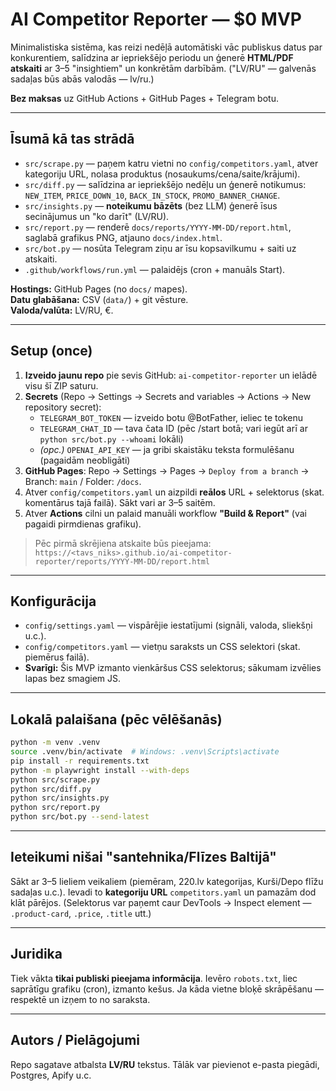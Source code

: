 # AI Competitor Reporter — $0 MVP

Minimalistiska sistēma, kas reizi nedēļā automātiski vāc publiskus datus par konkurentiem,
salīdzina ar iepriekšējo periodu un ģenerē **HTML/PDF atskaiti** ar 3–5 "insightiem" un konkrētām darbībām.
("LV/RU" — galvenās sadaļas būs abās valodās — lv/ru.)

**Bez maksas** uz GitHub Actions + GitHub Pages + Telegram botu.

---

## Īsumā kā tas strādā

- `src/scrape.py` — paņem katru vietni no `config/competitors.yaml`, atver kategoriju URL, nolasa produktus (nosaukums/cena/saite/krājumi).
- `src/diff.py` — salīdzina ar iepriekšējo nedēļu un ģenerē notikumus: `NEW_ITEM`, `PRICE_DOWN_10`, `BACK_IN_STOCK`, `PROMO_BANNER_CHANGE`.
- `src/insights.py` — **noteikumu bāzēts** (bez LLM) ģenerē īsus secinājumus un "ko darīt" (LV/RU).
- `src/report.py` — renderē `docs/reports/YYYY-MM-DD/report.html`, saglabā grafikus PNG, atjauno `docs/index.html`.
- `src/bot.py` — nosūta Telegram ziņu ar īsu kopsavilkumu + saiti uz atskaiti.
- `.github/workflows/run.yml` — palaidējs (cron + manuāls Start).

**Hostings:** GitHub Pages (no `docs/` mapes).  
**Datu glabāšana:** CSV (`data/`) + git vēsture.  
**Valoda/valūta:** LV/RU, €.

---

## Setup (once)

1. **Izveido jaunu repo** pie sevis GitHub: `ai-competitor-reporter` un ielādē visu šī ZIP saturu.
2. **Secrets** (Repo → Settings → Secrets and variables → Actions → New repository secret):
   - `TELEGRAM_BOT_TOKEN` — izveido botu @BotFather, ieliec te tokenu
   - `TELEGRAM_CHAT_ID` — tava čata ID (pēc /start botā; vari iegūt arī ar `python src/bot.py --whoami` lokāli)
   - *(opc.)* `OPENAI_API_KEY` — ja gribi skaistāku teksta formulēšanu (pagaidām neobligāti)
3. **GitHub Pages**: Repo → Settings → Pages → `Deploy from a branch` → Branch: `main` / Folder: `/docs`.
4. Atver `config/competitors.yaml` un aizpildi **reālos** URL + selektorus (skat. komentārus tajā failā). Sākt vari ar 3–5 saitēm.
5. Atver **Actions** cilni un palaid manuāli workflow **"Build & Report"** (vai pagaidi pirmdienas grafiku).

> Pēc pirmā skrējiena atskaite būs pieejama: `https://<tavs_niks>.github.io/ai-competitor-reporter/reports/YYYY-MM-DD/report.html`

---

## Konfigurācija

- `config/settings.yaml` — vispārējie iestatījumi (signāli, valoda, sliekšņi u.c.).
- `config/competitors.yaml` — vietņu saraksts un CSS selektori (skat. piemērus failā).
- **Svarīgi:** Šis MVP izmanto vienkāršus CSS selektorus; sākumam izvēlies lapas bez smagiem JS.

---

## Lokalā palaišana (pēc vēlēšanās)

```bash
python -m venv .venv
source .venv/bin/activate  # Windows: .venv\Scripts\activate
pip install -r requirements.txt
python -m playwright install --with-deps
python src/scrape.py
python src/diff.py
python src/insights.py
python src/report.py
python src/bot.py --send-latest
```

---

## Ieteikumi nišai "santehnika/Flīzes Baltijā"

Sākt ar 3–5 lieliem veikaliem (piemēram, 220.lv kategorijas, Kurši/Depo flīžu sadaļas u.c.).
Ievadi to **kategoriju URL** `competitors.yaml` un pamazām dod klāt pārējos.
(Selektorus var paņemt caur DevTools → Inspect element — `.product-card`, `.price`, `.title` utt.)

---

## Juridika

Tiek vākta **tikai publiski pieejama informācija**. Ievēro `robots.txt`, liec saprātīgu grafiku (cron), izmanto kešus. 
Ja kāda vietne bloķē skrāpēšanu — respektē un izņem to no saraksta.

---

## Autors / Pielāgojumi

Repo sagatave atbalsta **LV/RU** tekstus. Tālāk var pievienot e-pasta piegādi, Postgres, Apify u.c.
